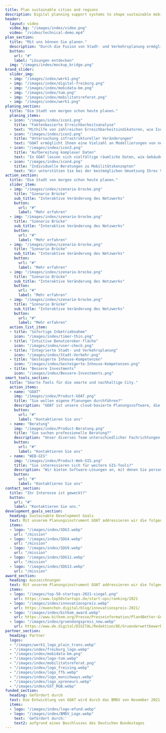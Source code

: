```yaml
---
title: Plan sustainable cities and regions
description: Digital planning support systems to shape sustainable mobility and liveable spaces.
header:
  layout: video
  video_bg: "/images/index/video.png"
  video: "/video/technical-demo.mp4"
plan_section:
  title: "Mit uns können Sie planen."
  description: "Durch die Fusion von Stadt- und Verkehrsplanung ermöglichen wir die Entwicklung lebenswerter Räume und nachhaltiger Mobilität."
  button:
    url: "#"
    label: "Lösungen entdecken"
  img: "/images/index/mockup_bridge.png"
brand_slider:
  slider_img:
  - img: "/images/index/werk1.png"
  - img: "/images/index/digital-freiburg.png"
  - img: "/images/index/mobidata-bm.png"
  - img: "/images/index/tum.png"
  - img: "/images/index/mobilitatsreferat.png"
  - img: "/images/index/werk1.png"
planing_section:
  title: "Die Stadt von morgen schon heute planen."
  planing_items:
  - icon: "/images/index/icon1.png"
    title: "Faktenbasierte Erreichbarkeitsanalyse"
    text: "Mithilfe von zahlreichen Erreichbarkeitsindikatoren, wie Isochronen und Heatmaps, können Sie mit GOAT, nutzerfreundlich und schnell, den Ist-Zustand analysieren und anhand von Szenarien passende Maßnahmen entwickeln."
  - icon: "/images/index/icon2.png"
    title: "Untersuchung infrastruktureller Veränderungen"
    text: "GOAT ermöglicht Ihnen eine Vielzahl an Modellierungen von neuen Wegeverbindungen, Points-of-Interests oder Gebäuden vorzunehmen. Somit können Sie die besten Standort für neue Infrastruktur ermitteln."
  - icon: "/images/index/icon3.png"
    title: "Aufbereitung komplexer Daten"
    text: "In GOAT lassen sich vielfältige räumliche Daten, wie Gebäude, Bevölkerungsdichten, Flächennutzung und Wegenetze visualisieren. Außerdem können Umwelt- und Emissionsdaten eingeblendet werden."
  - icon: "/images/index/icon4.png"
    title: "Individuelle Beratungen zu Mobilitätskonzepten"
    text: "Wir unterstützen Sie bei der bestmöglichen Umsetzung Ihres Vorhabens durch​ Workshops und Schulungen​, Implementierung von individuellen Funktionen (z.B. Barrierefreiheits-Check, Schulweg-Check)​ und Beratungsleistungen."
action_section:
  title: "Die Stadt von morgen schon heute planen."
  slider_item:
  - img: "/images/index/szenario-brocke.png"
    title: "Szenario Brücke"
    sub_title: "Interaktive Veränderung des Netzwerks"
    button:
      url: "#"
      label: "Mehr erfahren"  
  - img: "/images/index/szenario-brocke.png"
    title: "Szenario Brücke"
    sub_title: "Interaktive Veränderung des Netzwerks"
    button:
      url: "#"
      label: "Mehr erfahren"  
  - img: "/images/index/szenario-brocke.png"
    title: "Szenario Brücke"
    sub_title: "Interaktive Veränderung des Netzwerks"
    button:
      url: "#"
      label: "Mehr erfahren"  
  - img: "/images/index/szenario-brocke.png"
    title: "Szenario Brücke"
    sub_title: "Interaktive Veränderung des Netzwerks"
    button:
      url: "#"
      label: "Mehr erfahren"  
  - img: "/images/index/szenario-brocke.png"
    title: "Szenario Brücke"
    sub_title: "Interaktive Veränderung des Netzwerks"
    button:
      url: "#"
      label: "Mehr erfahren"  
  action_list_item:
  - title: "Sofortige Inbetriebnahme"
    icon: "/images/index/timer-thin.png"
  - title: "Intuitive Benutzerober-fläche"
    icon: "/images/index/user-check.png"
  - title: "Integrierte Stadt- und Verkehrsplanung"
    icon: "/images/index/Stadt-Verkehr.png"
  - title: "Gesteigerte Inhouse-Kompetenzen"
    icon: "/images/index/Gesteigerte-Inhouse-Kompetenzen.png"
  - title: "Bessere Investments"
    icon: "/images/index/Bessere-Investments.png"
smart_tools_section:
  title: "Smarte Tools für die smarte und nachhaltige City."
  action_items:
  - name: "GOAT"
    img: "/images/index/Product-GOAT.png"
    title: "Sie wollen eigene Planungen durchführen?"
    description: "GOAT ist unsere cloud-basierte Planungssoftware, die Sie mit interaktiven Erreichbarkeitsanalysen und Szenario-Entwicklungen bei der Förderung der nachhaltigen Mobilität unterstützt."
    button:
      url: "#"
      label: "Kontaktieren Sie uns"
  - name: "Beratung"
    img: "/images/index/Product-Beratung.png"
    title: "Sie suchen professionelle Beratung?"
    description: "Unser diverses Team unterschiedlicher Fachrichtungen berät Sie gerne zu innovativen Mobilitätskonzepten und individuellen Problemlösungen."
    button:
      url: "#"
      label: "Kontaktieren Sie uns"
  - name: "WEB-GIS"
    img: "/images/index/Product-Web-GIS.png"
    title: "Sie interessieren sich für weitere GIS-Tools?"
    description: "Wir bieten Software-Lösungen an, mit denen Sie personalisierte Kartendienste, beispielsweise als Informationswerkzeug für Bürger:innen oder Leser:innen, erstellen können."
    button:
      url: "#"
      label: "Kontaktieren Sie uns"
contact_section:
  title: "Ihr Interesse ist geweckt?"
  button:
    url: "#"
    label: "Kontaktieren Sie uns."
development_goals_section:
  heading: Sustainable Development Goals
  text: Mit unserem Planungsinstrument GOAT addressieren wir die folgenden SDGs.
  items:
  - logo: "/images/index/SDG3.webp"
    url: "/mission"
  - logo: "/images/index/SDG4.webp"
    url: "/mission"
  - logo: "/images/index/SDG9.webp"
    url: "/mission"
  - logo: "/images/index/SDG11.webp"
    url: "/mission"
  - logo: "/images/index/SDG13.webp"
    url: "/mission"
award_section:
  heading: Auszeichnungen
  text: Mit unserem Planungsinstrument GOAT addressieren wir die folgenden SDGs.
  items:
  - logo: "/images/top-50-startups-2021-siegel.png"
    url: https://www.top50startups.de/start-ups/ranking/2021
  - logo: "/images/index/innovationspreis.webp"
    url: https://muenchen.digital/blog/innovationspreis-2021/
  - logo: "/images/index/bitkom_award.webp"
    url: https://www.bitkom.org/Presse/Presseinformation/Plan4Better-Gewinner-Smart-City-Startup-Award-2021
  - logo: "/images/index/gruendungspreis_new.webp"
    url: https://www.de.digital/DIGITAL/Redaktion/DE/Gruenderwettbewerb/Meldungen/2021/GW_Preisverleihung_Sommerrunde.html
partner_section:
  heading: Partner
  logos:
  - "/images/werk1_logo_plain_trans.webp"
  - "/images/index/freiburg_logo.webp"
  - "/images/index/mobidata-bm.png"
  - "/images/index/logo-tum.webp"
  - "/images/index/mobilitatsreferat.png"
  - "/images/index/logo_freising.webp"
  - "/images/index/logo_ffb.webp"
  - "/images/index/logo_munichways.webp"
  - "/images/index/logo_xpreneurs.webp"
  - "/images/index/GST_RGB.webp"
funded_section:
  heading: Gefördert durch
  text: Die Entwicklung von GOAT wird durch das BMDV von November 2021 bis Oktober 2024 im Rahmen der mFUND-Initiative (Förderlinie 2) gefördert.
  items:
  - logo: "/images/index/logo-mfund.webp"
  - logo: "/images/index/BMDV_Logo.webp"
    text: 'Gefördert durch:'
    text2: aufgrund eines Beschlusses des Deutschen Bundestages
---
```

